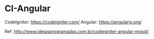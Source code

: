# CI-Angular

CodeIgniter: https://codeigniter.com/
Angular: https://angularjs.org/

Ref: http://www.ideiasprogramadas.com.br/codeigniter-angular-mysql/
